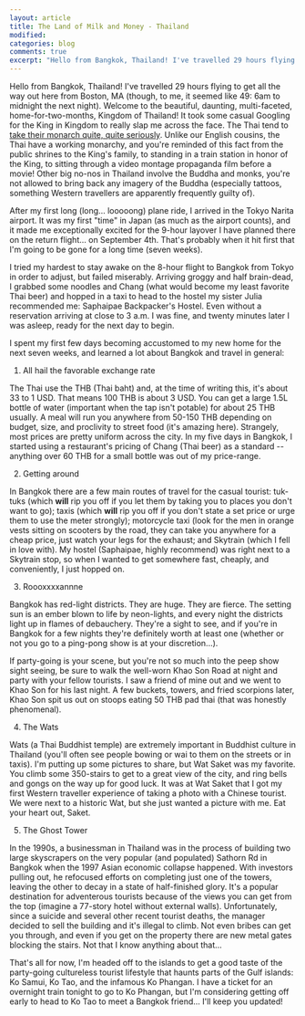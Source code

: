 ```yaml
---
layout: article
title: The Land of Milk and Money - Thailand
modified:
categories: blog
comments: true
excerpt: "Hello from Bangkok, Thailand! I've travelled 29 hours flying to get all the way out here from Boston, MA (though, to me, it seemed like 49: 6am to midnight the next night). Welcome to the beautiful, daunting, multi-faceted, home-for-two-months, Kingdom of Thailand!" 
---
```





Hello from Bangkok, Thailand! I've travelled 29 hours flying to get all the way out here from Boston, MA (though, to me, it seemed like 49: 6am to midnight the next night). Welcome to the beautiful, daunting, multi-faceted, home-for-two-months, Kingdom of Thailand! It took some casual Googling for the King in Kingdom to really slap me across the face. The Thai tend to [take their monarch quite, quite seriously](http://goseasia.about.com/od/thaipeopleculture/a/lesemajeste.htm). Unlike our English cousins, the Thai have a working monarchy, and you're reminded of this fact from the public shrines to the King's family, to standing in a train station in honor of the King, to sitting through a video montage propaganda film before a movie! Other big no-nos in Thailand involve the Buddha and monks, you're not allowed to bring back any imagery of the Buddha (especially tattoos, something Western travellers are apparently frequently guilty of).

After my first long (long... looooong) plane ride, I arrived in the Tokyo Narita airport. It was my first "time" in Japan (as much as the airport counts), and it made me exceptionally excited for the 9-hour layover I have planned there on the return flight... on September 4th. That's probably when it hit first that I'm going to be gone for a long time (seven weeks). 

I tried my hardest to stay awake on the 8-hour flight to Bangkok from Tokyo in order to adjust, but failed miserably. Arriving groggy and half brain-dead, I grabbed some noodles and Chang (what would become my least favorite Thai beer) and hopped in a taxi to head to the hostel my sister Julia recommended me: Saphaipae Backpacker's Hostel. Even without a reservation arriving at close to 3 a.m. I was fine, and twenty minutes later I was asleep, ready for the next day to begin. 

I spent my first few days becoming accustomed to my new home for the next seven weeks, and learned a lot about Bangkok and travel in general:

1. All hail the favorable exchange rate

The Thai use the THB (Thai baht) and, at the time of writing this, it's about 33 to 1 USD. That means 100 THB is about 3 USD. You can get a large 1.5L bottle of water (important when the tap isn't potable) for about 25 THB usually. A meal will run you anywhere from 50-150 THB depending on budget, size, and proclivity to street food (it's amazing here). Strangely, most prices are pretty uniform across the city. In my five days in Bangkok, I started using a restaurant's pricing of Chang (Thai beer) as a standard -- anything over 60 THB for a small bottle was out of my price-range. 

2. Getting around

In Bangkok there are a few main routes of travel for the casual tourist: tuk-tuks (which **will** rip you off if you let them by taking you to places you don't want to go); taxis (which **will** rip you off if you don't state a set price or urge them to use the meter strongly); motorcycle taxi (look for the men in orange vests sitting on scooters by the road, they can take you anywhere for a cheap price, just watch your legs for the exhaust; and Skytrain (which I fell in love with). My hostel (Saphaipae, highly recommend) was right next to a Skytrain stop, so when I wanted to get somewhere fast, cheaply, and conveniently, I just hopped on. 

3. Roooxxxxannne

Bangkok has red-light districts. They are huge. They are fierce. The setting sun is an ember blown to life by neon-lights, and every night the districts light up in flames of debauchery. They're a sight to see, and if you're in Bangkok for a few nights they're definitely worth at least one (whether or not you go to a ping-pong show is at your discretion...). 

If party-going is your scene, but you're not so much into the peep show sight seeing, be sure to walk the well-worn Khao Son Road at night and party with your fellow tourists. I saw a friend of mine out and we went to Khao Son for his last night. A few buckets, towers, and fried scorpions later, Khao Son spit us out on stoops eating 50 THB pad thai (that was honestly phenomenal). 

4. The Wats

Wats (a Thai Buddhist temple) are extremely important in Buddhist culture in Thailand (you'll often see people bowing or wai to them on the streets or in taxis). I'm putting up some pictures to share, but Wat Saket was my favorite. You climb some 350-stairs to get to a great view of the city, and ring bells and gongs on the way up for good luck. It was at Wat Saket that I got my first Western traveller experience of taking a photo with a Chinese tourist. We were next to a historic Wat, but she just wanted a picture with me. Eat your heart out, Saket.

5. The Ghost Tower

In the 1990s, a businessman in Thailand was in the process of building two large skyscrapers on the very popular (and populated) Sathorn Rd in Bangkok when the 1997 Asian economic collapse happened. With investors pulling out, he refocused efforts on completing just one of the towers, leaving the other to decay in a state of half-finished glory. It's a popular destination for adventerous tourists because of the views you can get from the top (imagine a 77-story hotel without external walls). Unfortunately, since a suicide and several other recent tourist deaths, the manager decided to sell the building and it's illegal to climb. Not even bribes can get you through, and even if you get on the property there are new metal gates blocking the stairs. Not that I know anything about that...

That's all for now, I'm headed off to the islands to get a good taste of the party-going cultureless tourist lifestyle that haunts parts of the Gulf islands: Ko Samui, Ko Tao, and the infamous Ko Phangan. I have a ticket for an overnight train tonight to go to Ko Phangan, but I'm considering getting off early to head to Ko Tao to meet a Bangkok friend... I'll keep you updated!
